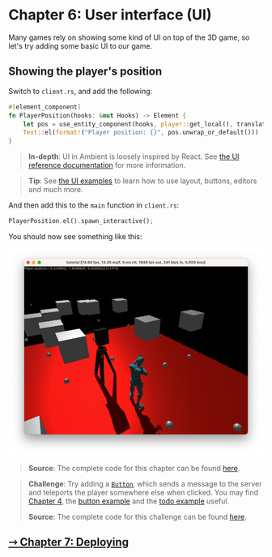 # Chapter 6: User interface (UI)

Many games rely on showing some kind of UI on top of the 3D game, so let's try adding some basic UI to our game.

## Showing the player's position

Switch to `client.rs`, and add the following:

```rust
#[element_component]
fn PlayerPosition(hooks: &mut Hooks) -> Element {
    let pos = use_entity_component(hooks, player::get_local(), translation());
    Text::el(format!("Player position: {}", pos.unwrap_or_default()))
}
```

> **In-depth**: UI in Ambient is loosely inspired by React. See [the UI reference documentation](../../reference/ui.md) for more information.

> **Tip**: See [the UI examples](https://github.com/AmbientRun/Ambient/tree/main/guest/rust/examples/ui) to learn how to use layout, buttons, editors and much more.

And then add this to the `main` function in `client.rs`:

```rust
PlayerPosition.el().spawn_interactive();
```

You should now see something like this:

![UI](ui.png)

> **Source**: The complete code for this chapter can be found [here](https://github.com/AmbientRun/TutorialProject/tree/chapter-6).

> **Challenge**: Try adding a [`Button`](https://docs.ambient.run/nightly/ambient_api/prelude/struct.Button.html), which sends a message to the server and teleports the player somewhere else when clicked. You may find [Chapter 4](./4_player_interaction.md), the [button example](https://github.com/AmbientRun/Ambient/blob/main/guest/rust/examples/ui/button/src/client.rs) and the [todo example](https://github.com/AmbientRun/Ambient/tree/main/guest/rust/examples/ui/todo) useful.
>
> **Source**: The complete code for this challenge can be found [here](https://github.com/AmbientRun/TutorialProject/tree/chapter-6-challenge).

## [⇾ Chapter 7: Deploying](./7_deploying.md)
